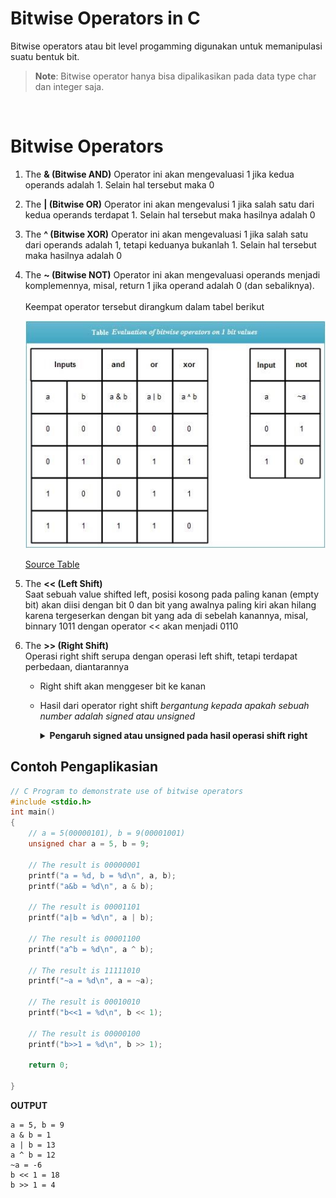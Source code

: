 #  Bitwise Operators in C

Bitwise operators atau bit level progamming digunakan untuk memanipulasi suatu bentuk bit.

> <b>Note</b>: Bitwise operator hanya bisa dipalikasikan pada data type char dan integer saja.

<br>

# Bitwise Operators
1. The **& (Bitwise AND)**
   Operator ini akan mengevaluasi 1 jika kedua operands adalah 1. Selain hal tersebut maka 0
2. The **| (Bitwise OR)**
   Operator ini akan mengevalusi 1 jika salah satu dari kedua operands terdapat 1. Selain hal tersebut maka hasilnya adalah 0
3. The **^ (Bitwise XOR)**
   Operator ini akan mengevaluasi 1 jika salah satu dari operands adalah 1, tetapi keduanya bukanlah 1. Selain hal tersebut maka hasilnya adalah 0
4. The **~ (Bitwise NOT)**
   Operator ini akan mengevaluasi operands menjadi komplemennya, misal, return 1 jika operand adalah 0 (dan sebaliknya).
   <br><br>
   Keempat operator tersebut dirangkum dalam tabel berikut

   ![Table logical Operator](img/Table-Evaluation-of-bitwise-operators-on-1-bit-values.jpg)

   [Source Table](https://ecomputernotes.com/what-is-c/operator/c-bitwise-operators)

5. The **<< (Left Shift)**
    <br>
   Saat sebuah value shifted left, posisi kosong pada paling kanan (empty bit) akan diisi dengan bit 0 dan bit yang awalnya paling kiri akan hilang karena tergeserkan dengan bit yang ada di sebelah kanannya, misal, binnary 1011 dengan operator << akan menjadi 0110
6. The **>> (Right Shift)**
    <br>
   Operasi right shift serupa dengan operasi left shift, tetapi terdapat perbedaan, diantarannya
   - Right shift akan menggeser bit ke kanan
   - Hasil dari operator right shift *bergantung kepada apakah sebuah number adalah signed atau unsigned*

        <details><summary><b>Pengaruh signed atau unsigned pada hasil operasi shift right</b></summary>

        Pada unsigned number, operasi shift right akan mengisi bit paling kiri (empty bit) dengan bit 0. Shift ini dipanggi **The Logical Right Shift.**

        Pada signed number, operasi shift berjalan seperti biasanya, tetapi bit yang menjadi signed akan ter-copy dan akan mengisi empty bit. Operasi ini dipanggil **Arithmetic Right Shift**. Contoh,
        ```
        a adalah 1011
        b adalah 0111

        maka

        a >> 2 akan menjadi 1110
        b >> 2 akan menjadi 0001
        ```

        ![Shift Operation](img/Effect-of-bitwise-not-left-shift-and-right-shift-operators-on-4-bit-int.jpg)

        [Source Table](https://ecomputernotes.com/what-is-c/operator/c-bitwise-operators)
        </details>

## Contoh Pengaplikasian
```C
// C Program to demonstrate use of bitwise operators
#include <stdio.h>
int main()
{
	// a = 5(00000101), b = 9(00001001)
	unsigned char a = 5, b = 9;

	// The result is 00000001
	printf("a = %d, b = %d\n", a, b);
	printf("a&b = %d\n", a & b);

	// The result is 00001101
	printf("a|b = %d\n", a | b);

	// The result is 00001100
	printf("a^b = %d\n", a ^ b);

	// The result is 11111010
	printf("~a = %d\n", a = ~a);

	// The result is 00010010
	printf("b<<1 = %d\n", b << 1);

	// The result is 00000100
	printf("b>>1 = %d\n", b >> 1);

	return 0;

}
```

**OUTPUT**
```
a = 5, b = 9
a & b = 1
a | b = 13
a ^ b = 12
~a = -6
b << 1 = 18
b >> 1 = 4
```
